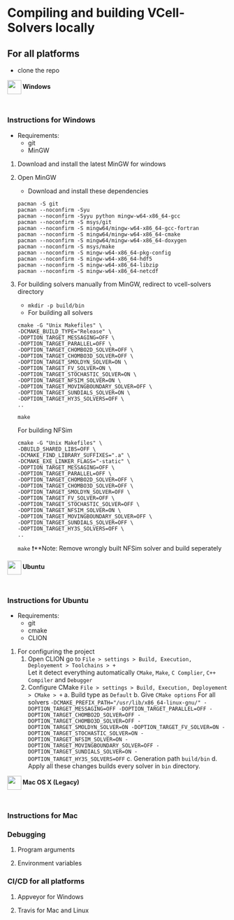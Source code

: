 # Compiling and building VCell-Solvers locally

## For all platforms
- clone the repo 

<img align="left" width="32px" id="windows" src="https://raw.githubusercontent.com/virtualcell/vcell-solvers/readme_instructions/asserts/windows.png">
<h4>Windows</h4>
<br style="clear:both"/>

### Instructions for Windows
- Requirements:
    - git
    - MinGW
1. Download and install the latest MinGW for windows
2. Open MinGW
    - Download and install these dependencies
    ```
    pacman -S git
    pacman --noconfirm -Syu
    pacman --noconfirm -Syyu python mingw-w64-x86_64-gcc
    pacman --noconfirm -S msys/git
    pacman --noconfirm -S mingw64/mingw-w64-x86_64-gcc-fortran
    pacman --noconfirm -S mingw64/mingw-w64-x86_64-cmake
    pacman --noconfirm -S mingw64/mingw-w64-x86_64-doxygen
    pacman --noconfirm -S msys/make
    pacman --noconfirm -S mingw-w64-x86_64-pkg-config
    pacman --noconfirm -S mingw-w64-x86_64-hdf5
    pacman --noconfirm -S mingw-w64-x86_64-libzip
    pacman --noconfirm -S mingw-w64-x86_64-netcdf
    ```
3. For building solvers manually from MinGW, redirect to vcell-solvers directory
    - `mkdir -p build/bin`
    - For building all solvers
    ``` 
    cmake -G "Unix Makefiles" \
    -DCMAKE_BUILD_TYPE="Release" \
    -DOPTION_TARGET_MESSAGING=OFF \
    -DOPTION_TARGET_PARALLEL=OFF \
    -DOPTION_TARGET_CHOMBO2D_SOLVER=OFF \
    -DOPTION_TARGET_CHOMBO3D_SOLVER=OFF \
    -DOPTION_TARGET_SMOLDYN_SOLVER=ON \
    -DOPTION_TARGET_FV_SOLVER=ON \
    -DOPTION_TARGET_STOCHASTIC_SOLVER=ON \
    -DOPTION_TARGET_NFSIM_SOLVER=ON \
    -DOPTION_TARGET_MOVINGBOUNDARY_SOLVER=OFF \
    -DOPTION_TARGET_SUNDIALS_SOLVER=ON \
    -DOPTION_TARGET_HY3S_SOLVERS=OFF \
    ..
    ```
    `make`

    For building NFSim
    ```
    cmake -G "Unix Makefiles" \
    -DBUILD_SHARED_LIBS=OFF \
    -DCMAKE_FIND_LIBRARY_SUFFIXES=".a" \
    -DCMAKE_EXE_LINKER_FLAGS="-static" \
    -DOPTION_TARGET_MESSAGING=OFF \
    -DOPTION_TARGET_PARALLEL=OFF \
    -DOPTION_TARGET_CHOMBO2D_SOLVER=OFF \
    -DOPTION_TARGET_CHOMBO3D_SOLVER=OFF \
    -DOPTION_TARGET_SMOLDYN_SOLVER=OFF \
    -DOPTION_TARGET_FV_SOLVER=OFF \
    -DOPTION_TARGET_STOCHASTIC_SOLVER=OFF \
    -DOPTION_TARGET_NFSIM_SOLVER=ON \
    -DOPTION_TARGET_MOVINGBOUNDARY_SOLVER=OFF \
    -DOPTION_TARGET_SUNDIALS_SOLVER=OFF \
    -DOPTION_TARGET_HY3S_SOLVERS=OFF \
    ..
    ```
    `make`
    :exclamation:**Note: Remove wrongly built NFSim solver and build seperately

<img align="left" width="32px" id="linux" src="https://raw.githubusercontent.com/virtualcell/vcell-solvers/readme_instructions/asserts/ubuntu.png">
<h4>Ubuntu</h4>
<br style="clear:both"/>

### Instructions for Ubuntu
- Requirements:
    - git 
    - cmake
    - CLION
1. For configuring the project 
    1. Open CLION go to `File > settings > Build, Execution, Deployement > Toolchains > +`  
        Let it detect everything automatically `CMake`, `Make`, `C Complier`, `C++ Compiler` and `Debugger`
    2. Configure CMake `File > settings > Build, Execution, Deployement > CMake > +`
        a. Build type as `Default`
        b. Give `CMake options`
            For all solvers
            ```
            -DCMAKE_PREFIX_PATH="/usr/lib/x86_64-linux-gnu/"
            -DOPTION_TARGET_MESSAGING=OFF
            -DOPTION_TARGET_PARALLEL=OFF
            -DOPTION_TARGET_CHOMBO2D_SOLVER=OFF
            -DOPTION_TARGET_CHOMBO3D_SOLVER=OFF
            -DOPTION_TARGET_SMOLDYN_SOLVER=ON
            -DOPTION_TARGET_FV_SOLVER=ON
            -DOPTION_TARGET_STOCHASTIC_SOLVER=ON
            -DOPTION_TARGET_NFSIM_SOLVER=ON
            -DOPTION_TARGET_MOVINGBOUNDARY_SOLVER=OFF
            -DOPTION_TARGET_SUNDIALS_SOLVER=ON
            -DOPTION_TARGET_HY3S_SOLVERS=OFF
            ```
        c. Generation path `build/bin`
        d. Apply all these changes builds every solver in `bin` directory.

<img align="left" width="32px" id="mac-osx" src="https://raw.githubusercontent.com/virtualcell/vcell-solvers/readme_instructions/asserts/macos.png">
<h4>Mac OS X (Legacy)</h4>
<br style="clear:both"/>

### Instructions for Mac


### Debugging
1. Program arguments

2. Environment variables

### CI/CD for all platforms

1. Appveyor for Windows

2. Travis for Mac and Linux
